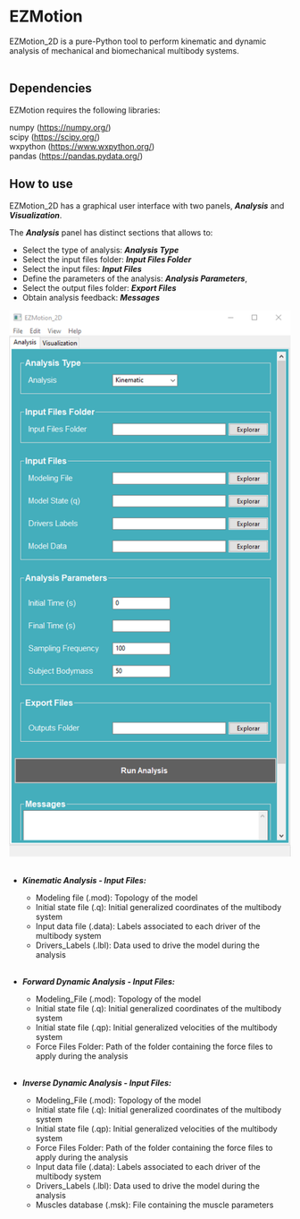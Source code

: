 # EZMotion
 
EZMotion_2D is a pure-Python tool to perform kinematic and dynamic analysis of mechanical and biomechanical multibody systems. <br>
<br>
## Dependencies

EZMotion requires the following libraries:

numpy (https://numpy.org/) <br>
scipy (https://scipy.org/) <br>
wxpython (https://www.wxpython.org/) <br>
pandas (https://pandas.pydata.org/)
<br>
## How to use

EZMotion_2D has a graphical user interface with two panels, ***Analysis*** and ***Visualization***.  

The ***Analysis*** panel has distinct sections that allows to: <br>
 * Select the type of analysis: ***Analysis Type***
 * Select the input files folder: ***Input Files Folder***
 * Select the input files: ***Input Files***
 * Define the parameters of the analysis: ***Analysis Parameters***, 
 * Select the output files folder: ***Export Files*** 
 * Obtain analysis feedback: ***Messages*** 

![This is an image](/images/EZ_Motion_Analysis_Panel.png) <br> <br> 

   * ***Kinematic Analysis - Input Files:***  <br> 
     * Modeling file (.mod): Topology of the model<br> 
     * Initial state file (.q): Initial generalized coordinates of the multibody system<br> 
     * Input data file (.data): Labels associated to each driver of the multibody system<br> 
     * Drivers_Labels (.lbl): Data used to drive the model during the analysis<br><br>  
      
   * ***Forward Dynamic Analysis - Input Files:*** <br>
     * Modeling_File (.mod): Topology of the model<br> 
     * Initial state file (.q): Initial generalized coordinates of the multibody system<br> 
     * Initial state file (.qp): Initial generalized velocities of the multibody system<br> 
     * Force Files Folder: Path of the folder containing the force files to apply during the analysis<br> <br> 

   * ***Inverse Dynamic Analysis - Input Files:*** <br>
     * Modeling_File (.mod): Topology of the model<br> 
     * Initial state file (.q): Initial generalized coordinates of the multibody system<br> 
     * Initial state file (.qp): Initial generalized velocities of the multibody system<br> 
     * Force Files Folder: Path of the folder containing the force files to apply during the analysis<br> 
     * Input data file (.data): Labels associated to each driver of the multibody system<br> 
     * Drivers_Labels (.lbl): Data used to drive the model during the analysis<br> 
     * Muscles database (.msk): File containing the muscle parameters <br> <br> 


